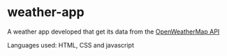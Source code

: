 # weather-app

<p>A weather app developed that get its data from the <a href="https://openweathermap.org/api">OpenWeatherMap API</a></p>
<p>Languages used: HTML, CSS and javascript</p>
